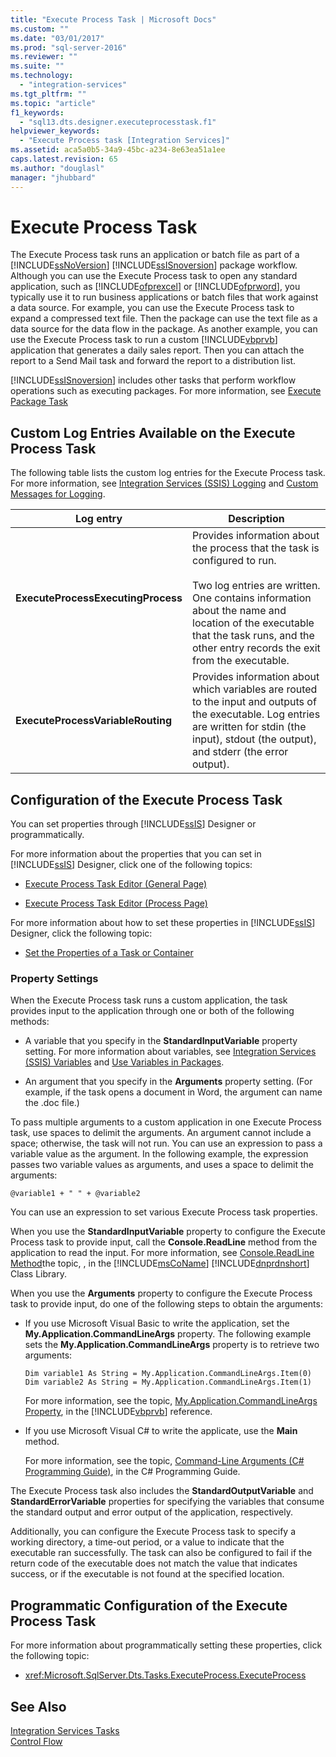 ```yaml
---
title: "Execute Process Task | Microsoft Docs"
ms.custom: ""
ms.date: "03/01/2017"
ms.prod: "sql-server-2016"
ms.reviewer: ""
ms.suite: ""
ms.technology: 
  - "integration-services"
ms.tgt_pltfrm: ""
ms.topic: "article"
f1_keywords: 
  - "sql13.dts.designer.executeprocesstask.f1"
helpviewer_keywords: 
  - "Execute Process task [Integration Services]"
ms.assetid: aca5a0b5-34a9-45bc-a234-8e63ea51a1ee
caps.latest.revision: 65
ms.author: "douglasl"
manager: "jhubbard"
---
```

# Execute Process Task
  The Execute Process task runs an application or batch file as part of a [!INCLUDE[ssNoVersion](../../advanced-analytics/r-services/includes/ssnoversion-md.md)] [!INCLUDE[ssISnoversion](../../advanced-analytics/r-services/includes/ssisnoversion-md.md)] package workflow. Although you can use the Execute Process task to open any standard application, such as [!INCLUDE[ofprexcel](../../analysis-services/data-mining/includes/ofprexcel-md.md)] or [!INCLUDE[ofprword](../../integration-services/control-flow/includes/ofprword-md.md)], you typically use it to run business applications or batch files that work against a data source. For example, you can use the Execute Process task to expand a compressed text file. Then the package can use the text file as a data source for the data flow in the package. As another example, you can use the Execute Process task to run a custom [!INCLUDE[vbprvb](../../analysis-services/data-mining/includes/vbprvb-md.md)] application that generates a daily sales report. Then you can attach the report to a Send Mail task and forward the report to a distribution list.  
  
 [!INCLUDE[ssISnoversion](../../advanced-analytics/r-services/includes/ssisnoversion-md.md)] includes other tasks that perform workflow operations such as executing packages. For more information, see [Execute Package Task](../../integration-services/control-flow/execute-package-task.md)  
  
## Custom Log Entries Available on the Execute Process Task  
 The following table lists the custom log entries for the Execute Process task. For more information, see [Integration Services &#40;SSIS&#41; Logging](../../integration-services/performance/integration-services-ssis-logging.md) and [Custom Messages for Logging](../../integration-services/performance/custom-messages-for-logging.md).  
  
|Log entry|Description|  
|---------------|-----------------|  
|**ExecuteProcessExecutingProcess**|Provides information about the process that the task is configured to run.<br /><br /> Two log entries are written. One contains information about the name and location of the executable that the task runs, and the other entry records the exit from the executable.|  
|**ExecuteProcessVariableRouting**|Provides information about which variables are routed to the input and outputs of the executable. Log entries are written for stdin (the input), stdout (the output), and stderr (the error output).|  
  
## Configuration of the Execute Process Task  
 You can set properties through [!INCLUDE[ssIS](../../analysis-services/instances/includes/ssis-md.md)] Designer or programmatically.  
  
 For more information about the properties that you can set in [!INCLUDE[ssIS](../../analysis-services/instances/includes/ssis-md.md)] Designer, click one of the following topics:  
  
-   [Execute Process Task Editor &#40;General Page&#41;](../../integration-services/control-flow/execute-process-task-editor-general-page.md)  
  
-   [Execute Process Task Editor &#40;Process Page&#41;](../../integration-services/control-flow/execute-process-task-editor-process-page.md)  
  
 For more information about how to set these properties in [!INCLUDE[ssIS](../../analysis-services/instances/includes/ssis-md.md)] Designer, click the following topic:  
  
-   [Set the Properties of a Task or Container](../Topic/Set%20the%20Properties%20of%20a%20Task%20or%20Container.md)  
  
### Property Settings  
 When the Execute Process task runs a custom application, the task provides input to the application through one or both of the following methods:  
  
-   A variable that you specify in the **StandardInputVariable** property setting. For more information about variables, see [Integration Services &#40;SSIS&#41; Variables](../../integration-services/integration-services-ssis-variables.md) and [Use Variables in Packages](../Topic/Use%20Variables%20in%20Packages.md).  
  
-   An argument that you specify in the **Arguments** property setting. (For example, if the task opens a document in Word, the argument can name the .doc file.)  
  
 To pass multiple arguments to a custom application in one Execute Process task, use spaces to delimit the arguments. An argument cannot include a space; otherwise, the task will not run. You can use an expression to pass a variable value as the argument. In the following example, the expression passes two variable values as arguments, and uses a space to delimit the arguments:  
  
 `@variable1 + " " + @variable2`  
  
 You can use an expression to set various Execute Process task properties.  
  
 When you use the **StandardInputVariable** property to configure the Execute Process task to provide input, call the **Console.ReadLine** method from the application to read the input. For more information, see [Console.ReadLine Method](http://go.microsoft.com/fwlink/?LinkId=129201)the topic, , in the [!INCLUDE[msCoName](../../advanced-analytics/r-services/tutorials/includes/msconame-md.md)] [!INCLUDE[dnprdnshort](../../analysis-services/multidimensional-models/includes/dnprdnshort-md.md)] Class Library.  
  
 When you use the **Arguments** property to configure the Execute Process task to provide input, do one of the following steps to obtain the arguments:  
  
-   If you use Microsoft Visual Basic to write the application, set the **My.Application.CommandLineArgs** property. The following example sets the **My.Application.CommandLineArgs** property is to retrieve two arguments:  
  
    ```  
    Dim variable1 As String = My.Application.CommandLineArgs.Item(0)  
    Dim variable2 As String = My.Application.CommandLineArgs.Item(1)   
    ```  
  
     For more information, see the topic, [My.Application.CommandLineArgs Property](http://go.microsoft.com/fwlink/?LinkId=129200), in the [!INCLUDE[vbprvb](../../analysis-services/data-mining/includes/vbprvb-md.md)] reference.  
  
-   If you use Microsoft Visual C# to write the applicate, use the **Main** method.  
  
     For more information, see the topic, [Command-Line Arguments (C# Programming Guide)](http://go.microsoft.com/fwlink/?LinkId=129406), in the C# Programming Guide.  
  
 The Execute Process task also includes the **StandardOutputVariable** and **StandardErrorVariable** properties for specifying the variables that consume the standard output and error output of the application, respectively.  
  
 Additionally, you can configure the Execute Process task to specify a working directory, a time-out period, or a value to indicate that the executable ran successfully. The task can also be configured to fail if the return code of the executable does not match the value that indicates success, or if the executable is not found at the specified location.  
  
## Programmatic Configuration of the Execute Process Task  
 For more information about programmatically setting these properties, click the following topic:  
  
-   <xref:Microsoft.SqlServer.Dts.Tasks.ExecuteProcess.ExecuteProcess>  
  
## See Also  
 [Integration Services Tasks](../../integration-services/control-flow/integration-services-tasks.md)   
 [Control Flow](../../integration-services/control-flow/control-flow.md)  
  
  